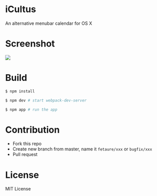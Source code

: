 # iCultus

An alternative menubar calendar for OS X

# Screenshot

![](http://ww4.sinaimg.cn/large/62580dd9gw1exroxdo8kcj207w083jrx.jpg)

# Build

```bash
$ npm install 

$ npm dev # start webpack-dev-server

$ npm app # run the app
```

# Contribution

- Fork this repo
- Create new branch from master, name it `fetaure/xxx` or `bugfix/xxx`
- Pull request

# License

MIT License